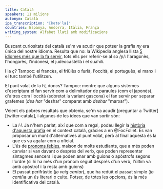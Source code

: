 ```yaml
---
title: Català
speakers: 11 milions
autonym: Català
ipa_transcription: "[kətəˈla]"
countries: Espanya, Andorra, Itàlia, França
writing_system: Alfabet llatí amb modificacions
---
```


Buscant curiositats del català se'm va acudir que potser la grafia *ny* era única del nostre idioma. Resulta que no: la Wikipedia anglesa llista [5 idiomes més que la fa servir][languages-ny], tots ells per referir-se al so /ɲ/: l'aragonès, l'hongarès, l'indonesi, el judeocastellà i el suahili.

I la *ç*? Tampoc: el francès, el friülès o furlà, l'occità, el portuguès, el manx i el turc també l'utilitzen.

El punt volat de la *l·l*, doncs? Tampoc: mentre que alguns sistemes d'escriptura el fan servir com a delimitador de paraules (com el japonès), d'altres com l'occità (sobretot la variant gascona) el fan servir per separar grafemes (*des·har* "deshar" comparat amb *deshar* "marxar"). 

Veient els pobres resultats que obtenia, se'm va acudir [preguntar a Twitter][twitter-catala], i algunes de les idees que van sortir són:

- La *l·l*. Ja n'hem parlat, així que com a regal, podeu llegir la [història d'aquesta grafia][punt-volat] en el context català, gràcies a en @FocFollet. Es van proposar un munt d'alternatives al punt volat, però al final aquesta és la que es va agafar com a oficial.
- L'ús de [pronoms febles][pronom-feble], malson de molts estudiants, que a més poden canviar si van davant o després del verb, que poden representar sintagmes sencers i que poden anar amb guions o apòstrofs segons l'ordre (si hi ha més d'un pronom seguit després d'un verb, l'últim va amb apòstrof i la resta amb guions)
- El passat perifràstic (*jo vaig cantar*), que ha reduït el passat simple (*jo cantí*)a un ús literari o culte. Potser, de totes les opcions, és la més identificativa del català.

[languages-ny]: https://www.wikiwand.com/en/Ny_(digraph)
[twitter-cat]: https://twitter.com/mrcasals/status/1170062854516629504
[punt-volat]: https://twitter.com/FocFollet/status/956064168481906688
[pronom-feble]: https://www.wikiwand.com/ca/Pronom_feble
[passat-perifrastic]: https://www.wikiwand.com/ca/Passat_perifr%C3%A0stic_de_l%27Indicatiu_(catal%C3%A0)
